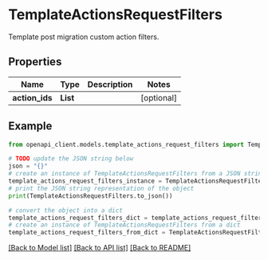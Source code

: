 # TemplateActionsRequestFilters

Template post migration custom action filters.

## Properties

Name | Type | Description | Notes
------------ | ------------- | ------------- | -------------
**action_ids** | **List** |  | [optional] 

## Example

```python
from openapi_client.models.template_actions_request_filters import TemplateActionsRequestFilters

# TODO update the JSON string below
json = "{}"
# create an instance of TemplateActionsRequestFilters from a JSON string
template_actions_request_filters_instance = TemplateActionsRequestFilters.from_json(json)
# print the JSON string representation of the object
print(TemplateActionsRequestFilters.to_json())

# convert the object into a dict
template_actions_request_filters_dict = template_actions_request_filters_instance.to_dict()
# create an instance of TemplateActionsRequestFilters from a dict
template_actions_request_filters_from_dict = TemplateActionsRequestFilters.from_dict(template_actions_request_filters_dict)
```
[[Back to Model list]](../README.md#documentation-for-models) [[Back to API list]](../README.md#documentation-for-api-endpoints) [[Back to README]](../README.md)


